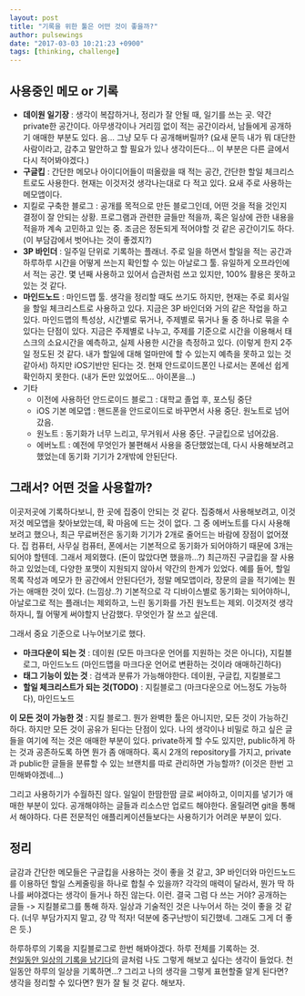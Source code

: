 ```yaml
---
layout: post
title: "기록을 위한 툴은 어떤 것이 좋을까?"
author: pulsewings
date: "2017-03-03 10:21:23 +0900"
tags: [thinking, challenge]
---
```


## 사용중인 메모 or 기록
- **데이원 일기장** : 생각이 복잡하거나, 정리가 잘 안될 때, 일기를 쓰는 곳. 약간 private한 공간이다. 아무생각이나 거리낌 없이 적는 공간이라서, 남들에게 공개하기 애매한 부분도 있다. 음... 그냥 모두 다 공개해버릴까? (요새 문득 내가 뭐 대단한 사람이라고, 감추고 말안하고 할 필요가 있나 생각이든다... 이 부분은 다른 글에서 다시 적어봐야겠다.)
- **구글킵** : 간단한 메모나 아이디어들이 떠올랐을 때 적는 공간, 간단한 할일 체크리스트로도 사용한다. 현재는 이것저것 생각나는대로 다 적고 있다. 요새 주로 사용하는 메모앱이다.
- 지킬로 구축한 블로그 : 공개를 목적으로 만든 블로그인데, 어떤 것을 적을 것인지 결정이 잘 안되는 상황. 프로그램과 관련한 글들만 적을까, 혹은 일상에 관한 내용을 적을까 계속 고민하고 있는 중. 조금은 정돈되게 적어야할 것 같은 공간이기도 하다. (이 부담감에서 벗어나는 것이 좋겠지?)
- **3P 바인더** : 일주일 단위로 기록하는 플래너. 주로 일을 하면서 할일을 적는 공간과 하루하루 시간을 어떻게 쓰는지 확인할 수 있는 아날로그 툴. 유일하게 오프라인에서 적는 공간. 몇 년째 사용하고 있어서 습관처럼 쓰고 있지만, 100% 활용은 못하고 있는 것 같다.
- **마인드노드** : 마인드맵 툴. 생각을 정리할 때도 쓰기도 하지만, 현재는 주로 회사일을 할일 체크리스트로 사용하고 있다. 지금은 3P 바인더와 거의 같은 작업을 하고 있다. 마인드맵의 특성상, 시간별로 묶거나, 주제별로 묶거나 둘 중 하나로 묶을 수 있다는 단점이 있다. 지금은 주제별로 나누고, 주제를 기준으로 시간을 이용해서 태스크의 소요시간을 예측하고, 실제 사용한 시간을 측정하고 있다. (이렇게 한지 2주일 정도된 것 같다. 내가 할일에 대해 얼마만에 할 수 있는지 예측을 못하고 있는 것 같아서) 하지만 iOS기반만 된다는 것. 현재 안드로이드폰인 나로서는 폰에선 쉽게 확인하지 못한다. (내가 돈만 있었어도... 아이폰을...)
- 기타
  - 이전에 사용하던 안드로이드 블로그 : 대학교 졸업 후, 포스팅 중단
  - iOS 기본 메모앱 : 핸드폰을 안드로이드로 바꾸면서 사용 중단. 원노트로 넘어갔음.
  - 원노트 : 동기화가 너무 느리고, 무거워서 사용 중단. 구글킵으로 넘어갔음.
  - 에버노트 : 예전에 무엇인가 불편해서 사용을 중단했었는데, 다시 사용해보려고 했었는데 동기화 기기가 2개밖에 안된단다.

## 그래서? 어떤 것을 사용할까?
이곳저곳에 기록하다보니, 한 곳에 집중이 안되는 것 같다. 집중해서 사용해보려고, 이것저것 메모앱을 찾아보았는데, 확 마음에 드는 것이 없다. 그 중 에버노트를 다시 사용해보려고 했으나, 최근 무료버전은 동기화 기기가 2개로 줄어드는 바람에 장점이 없어졌다. 집 컴퓨터, 사무실 컴퓨터, 폰에서는 기본적으로 동기화가 되어야하기 때문에 3개는 되어야 할텐데. 그래서 제외했다. (돈이 많았다면 했을까...?) 최근까진 구글킵을 잘 사용하고 있었는데, 다양한 포맷이 지원되지 않아서 약간의 한계가 있었다. 예를 들어, 할일 목록 작성과 메모가 한 공간에서 안된다던가, 정말 메모앱이라, 장문의 글을 적기에는 뭔가는 애매한 것이 있다. (느낌상..?)
기본적으로 각 디바이스별로 동기화는 되어야하니, 아날로그로 적는 플래너는 제외하고, 느린 동기화를 가진 원노트는 제외. 이것저것 생각하자니, 뭘 어떻게 써야할지 난감했다. 무엇인가 잘 쓰고 싶은데.

그래서 중요 기준으로 나누어보기로 했다.

- **마크다운이 되는 것** : 데이원 (모든 마크다운 언어를 지원하는 것은 아니다), 지킬블로그, 마인드노드 (마인드맵을 마크다운 언어로 변환하는 것이라 애매하긴하다)
- **태그 기능이 있는 것** : 검색과 분류가 가능해야한다. 데이원, 구글킵, 지킬블로그
- **할일 체크리스트가 되는 것(TODO)** : 지킬블로그 (마크다운으로 어느정도 가능하다), 마인드노드

**이 모든 것이 가능한 것** : 지킬 블로그. 뭔가 완벽한 툴은 아니지만, 모든 것이 가능하긴 하다. 하지만 모든 것이 공유가 된다는 단점이 있다. 나의 생각이나 비밀로 하고 싶은 글들을 여기에 적는 것은 애매한 부분이 있다. private하게 할 수도 있지만, public하게 하는 것과 공존하도록 하면 뭔가 좀 애매하다. 혹시 2개의 repository를 가지고, private과 public한 글들을 분류할 수 있는 브랜치를 따로 관리하면 가능할까? (이것은 한번 고민해봐야겠네...)

그리고 사용하기가 수월하진 않다. 일일이 한땀한땀 글로 써야하고, 이미지를 넣기가 애매한 부분이 있다. 공개해야하는 글들과 리소스만 업로드 해야한다. 올릴려면 git을 통해서 해야하다. 다른 전문적인 애플리케이션들보다는 사용하기가 어려운 부분이 있다.

## 정리
글감과 간단한 메모들은 구글킵을 사용하는 것이 좋을 것 같고,
3P 바인더와 마인드노드를 이용하던 할일 스케줄링을 하나로 합칠 수 있을까? 각각의 매력이 달라서, 뭔가 딱 하나를 써야겠다는 생각이 들거나 하진 않는다. 이런. 결국 그럼 다 쓰는 거야?
공개하는 글들 -> 지킬블로그를 통해 하자. 일상과 기술적인 것은 나누어서 하는 것이 좋을 것 같다. (너무 부담가지지 말고, 걍 막 적자! 덕분에 중구난방이 되긴했네. 그래도 그게 더 좋은 듯.)

하루하루의 기록을 지킬블로그로 한번 해봐야겠다. 하루 전체를 기록하는 것.  
[천일동안 일상의 기록을 남기다](http://www.doertalk.org/618)의 글처럼 나도 그렇게 해보고 싶다는 생각이 들었다. 천일동안 하루의 일상을 기록하면...? 그리고 나의 생각을 그렇게 표현할줄 알게 된다면? 생각을 정리할 수 있다면? 뭔가 잘 될 것 같다. 해보자.
